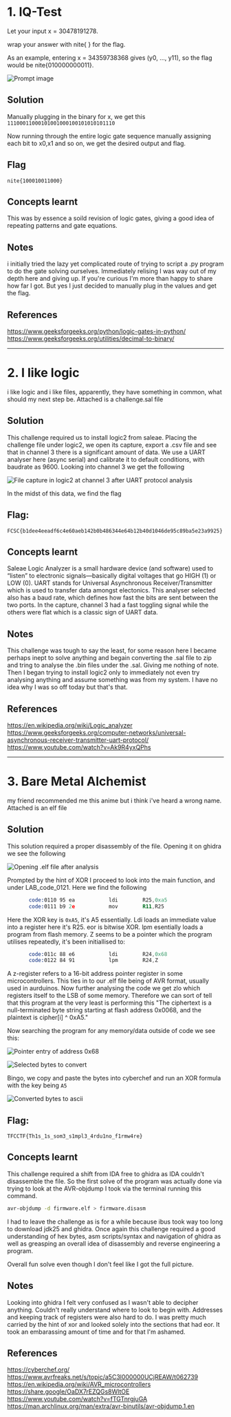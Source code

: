 # 1. IQ-Test
Let your input x = 30478191278.

wrap your answer with nite{ } for the flag.

As an example, entering x = 34359738368 gives (y0, ..., y11), so the flag would be nite{010000000011}.

![](IMAGES/iqtest.png "Prompt image")

## Solution 
Manually plugging in the binary for x, we get this
`11100011000101001000100101010101110`

Now running through the entire logic gate sequence manually assigning each bit to x0,x1 and so on, we get the desired output and flag. 

## Flag
```
nite{100010011000}
```

## Concepts learnt
This was by essence a soild revision of logic gates, giving a good idea of repeating patterns and gate equations.

## Notes
i initially tried the lazy yet complicated route of trying to script a .py program to do the gate solving ourselves. Immediately relising I was way out of my depth here and giving up. If you're curious I'm more than happy to share how far I got. But yes I just decided to manually plug in the values and get the flag.

## References
https://www.geeksforgeeks.org/python/logic-gates-in-python/
https://www.geeksforgeeks.org/utilities/decimal-to-binary/


***


# 2. I like logic
i like logic and i like files, apparently, they have something in common, what should my next step be.
Attached is a challenge.sal file

## Solution
This challenge required us to install logic2 from saleae. Placing the challenge file under logic2, we open its capture, export a .csv file and see that in channel 3 there is a significant amount of data. We use a UART analyser here (async serial) and calibrate it to default conditions, with baudrate as 9600. Looking into channel 3 we get the following 

![](IMAGES/saleae.png "File capture in logic2 at channel 3 after UART protocol analysis")

In the midst of this data, we find the flag

## Flag:
```
FCSC{b1dee4eeadf6c4e60aeb142b0b486344e64b12b40d1046de95c89ba5e23a9925} ⁠
```

## Concepts learnt
Saleae Logic Analyzer is a small hardware device (and software) used to “listen” to electronic signals—basically digital voltages that go HIGH (1) or LOW (0).
UART stands for Universal Asynchronous Receiver/Transmitter which is used to transfer data amongst electonics. This analyser selected also has a baud rate, which defines how fast the bits are sent between the two ports. In the capture, channel 3 had a fast toggling signal while the others were flat which is a classic sign of UART data. 

## Notes
This challenge was tough to say the least, for some reason here I became perhaps inept to solve anything and begain converting the .sal file to zip and tring to analyse the .bin files under the .sal. Giving me nothing of note. Then I began trying to install logic2 only to immediately not even try analysing anything and assume something was from my system. I have no idea why I was so off today but that's that.

## References
https://en.wikipedia.org/wiki/Logic_analyzer
https://www.geeksforgeeks.org/computer-networks/universal-asynchronous-receiver-transmitter-uart-protocol/
https://www.youtube.com/watch?v=Ak9R4yxQPhs

***

# 3. Bare Metal Alchemist
my friend recommended me this anime but i think i've heard a wrong name.
Attached is an elf file

## Solution
This solution required a proper disassembly of the file. Opening it on ghidra we see the following

![](IMAGES/ghidrahome "Opening .elf file after analysis")

Prompted by the hint of XOR I proceed to look into the main function, and under LAB_code_0121. Here we find the following

```asm
       code:0110 95 ea           ldi        R25,0xa5
       code:0111 b9 2e           mov        R11,R25
```

Here the XOR key is `0xA5`, it's A5 essentially. Ldi loads an immediate value into a register here it's R25. eor is bitwise XOR. lpm esentially loads a program from flash memory. Z seems to be a pointer which the program utilises repeatedly, it's been initiallised to:

```asm
       code:011c 88 e6           ldi        R24,0x68
       code:0122 84 91           lpm        R24,Z
```

A z-register refers to a 16-bit address pointer register in some microcontrollers. This ties in to our .elf file being of AVR format, usually used in aurduinos. Now further analysing the code we get zlo which registers itself to the LSB of some memory. Therefore we can sort of tell that this program at the very least is performing this
"The ciphertext is a null-terminated byte string starting at flash address 0x0068, and the plaintext is cipher[i] ^ 0xA5."

Now searching the program for any memory/data outside of code we see this: 

![](IMAGES/entrypoint.png "Pointer entry of address 0x68")


![](IMAGES/flagbytes.png "Selected bytes to convert")

Bingo, we copy and paste the bytes into cyberchef and run an XOR formula with the key being `A5`

![](IMAGES/cyberchef.png "Converted bytes to ascii")


## Flag:
```
TFCCTF{Th1s_1s_som3_s1mpl3_4rdu1no_f1rmw4re}
```

## Concepts learnt 
This challenge required a shift from IDA free to ghidra as IDA couldn't disassemble the file. So the first solve of the program was actually done via trying to look at the AVR-objdump I took via the terminal running this command. 
```zsh
avr-objdump -d firmware.elf > firmware.disasm
```
I had to leave the challenge as is for a while because ibus took way too long to download jdk25 and ghidra.
Once again this challenge required a good understanding of hex bytes, asm scripts/syntax and navigation of ghidra as well as greasping an overall idea of disassembly and reverse engineering a program. 

Overall fun solve even though I don't feel like I got the full picture. 

## Notes
Looking into ghidra I felt very confused as I wasn't able to decipher anything. Couldn't really understand where to look to begin with. Addresses and keeping track of registers were also hard to do. I was pretty much carried by the hint of xor and looked solely into the sections that had eor. It took an embarassing amount of time and for that I'm ashamed.

## References
https://cyberchef.org/
https://www.avrfreaks.net/s/topic/a5C3l000000UCjREAW/t062739
https://en.wikipedia.org/wiki/AVR_microcontrollers
https://share.google/OaDX7rEZQGs8WltOE
https://www.youtube.com/watch?v=fTGTnrgjuGA
https://man.archlinux.org/man/extra/avr-binutils/avr-objdump.1.en
